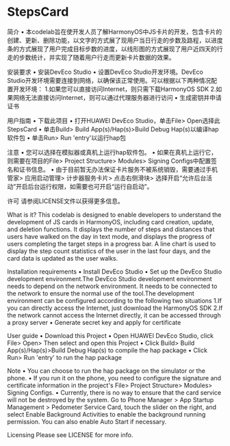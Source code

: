 # StepsCard

简介 • 本codelab旨在使开发人员了解HarmonyOS中JS卡片的开发，包含卡片的创建、更新、删除功能，以文字的方式展了现用户当日行走的步数及路程，以进度条的方式展现了用户完成目标步数的进度，以线形图的方式展现了用户近四天的行走的步数统计，并实现了随着用户行走而更新卡片数据的效果。

安装要求
• 安装DevEco Studio
• 设置DevEco Studio开发环境。DevEco Studio开发环境需要连接到网络，以确保该正常使用。可以根据以下两种情况配置开发环境：
	1.如果您可以直接访问Internet，则只需下载HarmonyOS SDK
	2.如果网络无法直接访问Internet，则可以通过代理服务器进行访问
• 生成密钥并申请证书

用户指南
• 下载此项目
• 打开HUAWEI DevEco Studio，单击File> Open选择此StepsCard
• 单击Build> Build App(s)/Hap(s)>Build Debug Hap(s)以编译hap软件包
• 单击Run> Run 'entry'以运行hap包

注意
• 您可以选择在模拟器或真机上运行hap软件包。
• 如果在真机上运行它，则需要在项目的File> Project Structure> Modules> Signing Configs中配置签名和证书信息。
• 由于目前暂无办法保证卡片服务不被系统销毁，需要通过手机管家> 应用启动管理> 计步器服务卡片> 点击右侧滑块> 选择开启“允许后台活动”开启后台运行权限，如需要也可开启“运行自启动”。


许可
请参阅LICENSE文件以获得更多信息。

What is it?
This codelab is designed to enable developers to understand the development of JS cards in HarmonyOS, including card creation, update, and deletion functions. It displays the number of steps and distances that users have walked on the day in text mode, and displays the progress of users completing the target steps in a progress bar. A line chart is used to display the step count statistics of the user in the last four days, and the card data is updated as the user walks.

Installation requirements
• Install DevEco Studio
• Set up the DevEco Studio development environment.The DevEco Studio development environment needs to depend on the network environment. It needs to be connected to the network to ensure the normal use of the tool.The development environment can be configured according to the following two situations
	1.If you can directly access the Internet, just download the HarmonyOS SDK
	2.If the network cannot access the Internet directly, it can be accessed through a proxy server
• Generate secret key and apply for certificate

User guide
• Download this Project
• Open HUAWEI DevEco Studio, click File> Open> Then select and open this Project
• Click Build> Build App(s)/Hap(s)>Build Debug Hap(s) to compile the hap package
• Click Run> Run 'entry' to run the hap package

Note
• You can choose to run the hap package on the simulator or the phone.
• If you run it on the phone, you need to configure the signature and certificate information in the project's File> Project Structure> Modules> Signing Configs.
• Currently, there is no way to ensure that the card service will not be destroyed by the system. Go to Phone Manager > App Startup Management > Pedometer Service Card, touch the slider on the right, and select Enable Background Activities to enable the background running permission. You can also enable Auto Start if necessary.

Licensing
Please see LICENSE for more info.